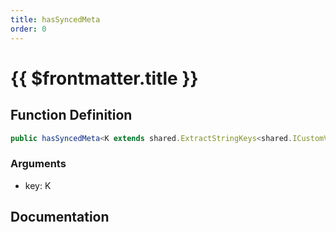 ```yaml
---
title: hasSyncedMeta
order: 0
---
```


# {{ $frontmatter.title }}

## Function Definition

```ts
public hasSyncedMeta<K extends shared.ExtractStringKeys<shared.ICustomVehicleSyncedMeta>>(key: K): boolean;
```

### Arguments

* key: K

## Documentation

<!--@include: ./parts/hasSyncedMeta.md-->
